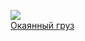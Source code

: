 ![](/books/adv_history/Владислав%20Русанов/Окаянный%20груз.jpg)  
[Окаянный груз](/books/adv_history/Владислав%20Русанов/Окаянный%20груз)